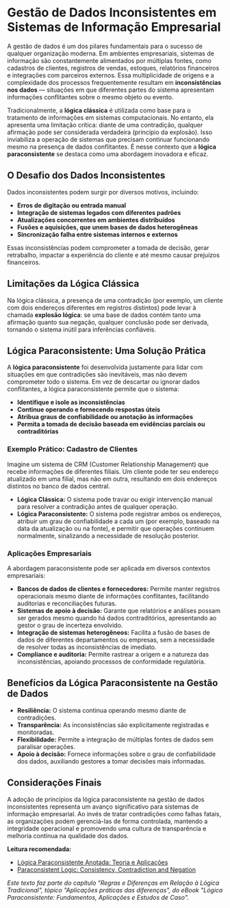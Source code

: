 # Gestão de Dados Inconsistentes em Sistemas de Informação Empresarial

A gestão de dados é um dos pilares fundamentais para o sucesso de qualquer organização moderna. Em ambientes empresariais, sistemas de informação são constantemente alimentados por múltiplas fontes, como cadastros de clientes, registros de vendas, estoques, relatórios financeiros e integrações com parceiros externos. Essa multiplicidade de origens e a complexidade dos processos frequentemente resultam em **inconsistências nos dados** — situações em que diferentes partes do sistema apresentam informações conflitantes sobre o mesmo objeto ou evento.

Tradicionalmente, a **lógica clássica** é utilizada como base para o tratamento de informações em sistemas computacionais. No entanto, ela apresenta uma limitação crítica: diante de uma contradição, qualquer afirmação pode ser considerada verdadeira (princípio da explosão). Isso inviabiliza a operação de sistemas que precisam continuar funcionando mesmo na presença de dados conflitantes. É nesse contexto que a **lógica paraconsistente** se destaca como uma abordagem inovadora e eficaz.

## O Desafio dos Dados Inconsistentes

Dados inconsistentes podem surgir por diversos motivos, incluindo:

- **Erros de digitação ou entrada manual**
- **Integração de sistemas legados com diferentes padrões**
- **Atualizações concorrentes em ambientes distribuídos**
- **Fusões e aquisições, que unem bases de dados heterogêneas**
- **Sincronização falha entre sistemas internos e externos**

Essas inconsistências podem comprometer a tomada de decisão, gerar retrabalho, impactar a experiência do cliente e até mesmo causar prejuízos financeiros.

## Limitações da Lógica Clássica

Na lógica clássica, a presença de uma contradição (por exemplo, um cliente com dois endereços diferentes em registros distintos) pode levar à chamada **explosão lógica**: se uma base de dados contém tanto uma afirmação quanto sua negação, qualquer conclusão pode ser derivada, tornando o sistema inútil para inferências confiáveis.

## Lógica Paraconsistente: Uma Solução Prática

A **lógica paraconsistente** foi desenvolvida justamente para lidar com situações em que contradições são inevitáveis, mas não devem comprometer todo o sistema. Em vez de descartar ou ignorar dados conflitantes, a lógica paraconsistente permite que o sistema:

- **Identifique e isole as inconsistências**
- **Continue operando e fornecendo respostas úteis**
- **Atribua graus de confiabilidade ou anotação às informações**
- **Permita a tomada de decisão baseada em evidências parciais ou contraditórias**

### Exemplo Prático: Cadastro de Clientes

Imagine um sistema de CRM (Customer Relationship Management) que recebe informações de diferentes filiais. Um cliente pode ter seu endereço atualizado em uma filial, mas não em outra, resultando em dois endereços distintos no banco de dados central.

- **Lógica Clássica:** O sistema pode travar ou exigir intervenção manual para resolver a contradição antes de qualquer operação.
- **Lógica Paraconsistente:** O sistema pode registrar ambos os endereços, atribuir um grau de confiabilidade a cada um (por exemplo, baseado na data da atualização ou na fonte), e permitir que operações continuem normalmente, sinalizando a necessidade de resolução posterior.

### Aplicações Empresariais

A abordagem paraconsistente pode ser aplicada em diversos contextos empresariais:

- **Bancos de dados de clientes e fornecedores:** Permite manter registros operacionais mesmo diante de informações conflitantes, facilitando auditorias e reconciliações futuras.
- **Sistemas de apoio à decisão:** Garante que relatórios e análises possam ser gerados mesmo quando há dados contraditórios, apresentando ao gestor o grau de incerteza envolvido.
- **Integração de sistemas heterogêneos:** Facilita a fusão de bases de dados de diferentes departamentos ou empresas, sem a necessidade de resolver todas as inconsistências de imediato.
- **Compliance e auditoria:** Permite rastrear a origem e a natureza das inconsistências, apoiando processos de conformidade regulatória.

## Benefícios da Lógica Paraconsistente na Gestão de Dados

- **Resiliência:** O sistema continua operando mesmo diante de contradições.
- **Transparência:** As inconsistências são explicitamente registradas e monitoradas.
- **Flexibilidade:** Permite a integração de múltiplas fontes de dados sem paralisar operações.
- **Apoio à decisão:** Fornece informações sobre o grau de confiabilidade dos dados, auxiliando gestores a tomar decisões mais informadas.

## Considerações Finais

A adoção de princípios da lógica paraconsistente na gestão de dados inconsistentes representa um avanço significativo para sistemas de informação empresarial. Ao invés de tratar contradições como falhas fatais, as organizações podem gerenciá-las de forma controlada, mantendo a integridade operacional e promovendo uma cultura de transparência e melhoria contínua na qualidade dos dados.

**Leitura recomendada:**  
- [Lógica Paraconsistente Anotada: Teoria e Aplicações](https://www.scielo.br/j/cce/a/6w3k6k6k6k6k6k6k6k6k6k6k/?lang=pt)
- [Paraconsistent Logic: Consistency, Contradiction and Negation](https://plato.stanford.edu/entries/logic-paraconsistent/)



*Este texto faz parte do capítulo "Regras e Diferenças em Relação à Lógica Tradicional", tópico "Aplicações práticas das diferenças", do eBook "Lógica Paraconsistente: Fundamentos, Aplicações e Estudos de Caso".*